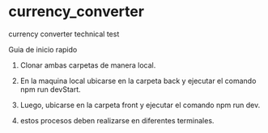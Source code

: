# currency_converter
currency converter technical test

Guia de inicio rapido

1. Clonar ambas carpetas de manera local.

2. En la maquina local ubicarse en la carpeta back y ejecutar el comando npm run devStart.

3. Luego, ubicarse en la carpeta front y ejecutar el comando npm run dev.

4. estos procesos deben realizarse en diferentes terminales.
